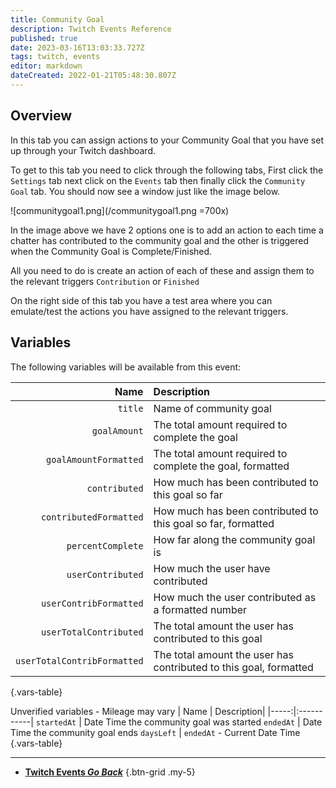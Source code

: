 ```yaml
---
title: Community Goal
description: Twitch Events Reference
published: true
date: 2023-03-16T13:03:33.727Z
tags: twitch, events
editor: markdown
dateCreated: 2022-01-21T05:48:30.807Z
---
```


## Overview
In this tab you can assign actions to your Community Goal that you have set up through your Twitch dashboard.

To get to this tab you need to click through the following tabs, First click the `Settings` tab next click on the `Events` tab then finally click the `Community Goal` tab. You should now see a window just like the image below.

![communitygoal1.png](/communitygoal1.png =700x)

In the image above we have 2 options one is to add an action to each time a chatter has contributed to the community goal and the other is triggered when the Community Goal is Complete/Finished.

All you need to do is create an action of each of these and assign them to the relevant triggers `Contribution` or `Finished`

On the right side of this tab you have a test area where you can emulate/test the actions you have assigned to the relevant triggers.

## Variables
The following variables will be available from this event:

Name | Description
----:|:------------
`title` | Name of community goal
`goalAmount` | The total amount required to complete the goal
`goalAmountFormatted` | The total amount required to complete the goal, formatted
`contributed` | How much has been contributed to this goal so far
`contributedFormatted` | How much has been contributed to this goal so far, formatted
`percentComplete` | How far along the community goal is
`userContributed` | How much the user have contributed
`userContribFormatted` | How much the user  contributed as a formatted number
`userTotalContributed` | The total amount the user has contributed to this goal
`userTotalContribFormatted` | The total amount the user has contributed to this goal, formatted
{.vars-table}

Unverified variables - Mileage may vary
| Name | Description|
|-----:|:-----------|
`startedAt` | Date Time the community goal was started
`endedAt` | Date Time the community goal ends 
`daysLeft` | `endedAt` - Current Date Time
{.vars-table}

---

- [<i class="mdi mdi-chevron-left"></i>**Twitch Events *Go Back***](/Platforms/Twitch/Events)
{.btn-grid .my-5}